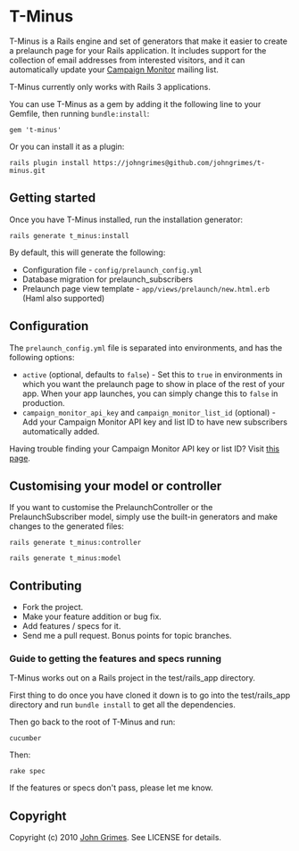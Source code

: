 # T-Minus

T-Minus is a Rails engine and set of generators that make it easier to
create a prelaunch page for your Rails application. It includes support
for the collection of email addresses from interested visitors, and it
can automatically update your [Campaign Monitor](http://www.campaignmonitor.com/) 
mailing list.

T-Minus currently only works with Rails 3 applications.

You can use T-Minus as a gem by adding it the following line to your
Gemfile, then running `bundle:install`:

    gem 't-minus'

Or you can install it as a plugin:

    rails plugin install https://johngrimes@github.com/johngrimes/t-minus.git

## Getting started

Once you have T-Minus installed, run the installation generator:

    rails generate t_minus:install

By default, this will generate the following:

* Configuration file - `config/prelaunch_config.yml`
* Database migration for prelaunch_subscribers
* Prelaunch page view template - `app/views/prelaunch/new.html.erb`
  (Haml also supported)

## Configuration

The `prelaunch_config.yml` file is separated into environments, and has
the following options:

* `active` (optional, defaults to `false`) - Set this to `true` in environments in which you want the
  prelaunch page to show in place of the rest of your app. When your app
  launches, you can simply change this to `false` in production.
* `campaign_monitor_api_key` and `campaign_monitor_list_id` (optional) -
  Add your Campaign Monitor API key and list ID to have new subscribers
  automatically added. 

Having trouble finding your Campaign Monitor API key or list ID? Visit
[this page](http://www.campaignmonitor.com/api/required/).

## Customising your model or controller

If you want to customise the PrelaunchController or the
PrelaunchSubscriber model, simply use the built-in generators and make
changes to the generated files:

    rails generate t_minus:controller

    rails generate t_minus:model

## Contributing
 
* Fork the project.
* Make your feature addition or bug fix.
* Add features / specs for it.
* Send me a pull request. Bonus points for topic branches.

### Guide to getting the features and specs running

T-Minus works out on a Rails project in the test/rails_app directory.

First thing to do once you have cloned it down is to go into the
test/rails_app directory and run `bundle install` to get all the
dependencies.

Then go back to the root of T-Minus and run:

    cucumber

Then:

    rake spec

If the features or specs don't pass, please let me know.

## Copyright

Copyright (c) 2010 [John Grimes](http://www.smallspark.com.au/about/). See LICENSE for details.
